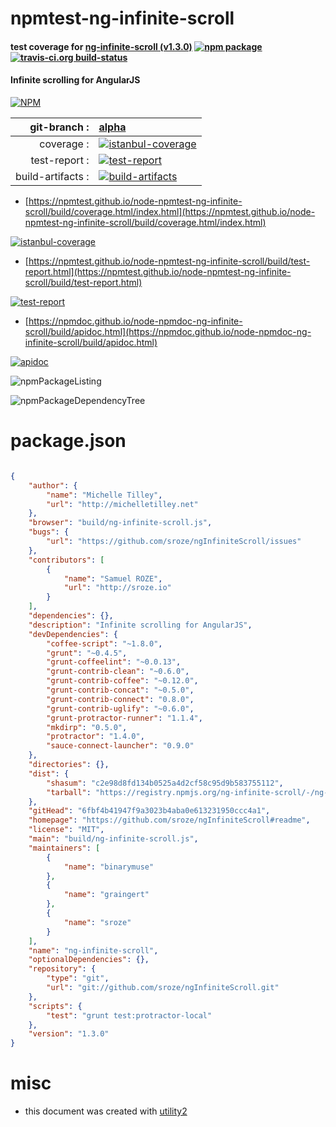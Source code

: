 # npmtest-ng-infinite-scroll

#### test coverage for  [ng-infinite-scroll (v1.3.0)](https://github.com/sroze/ngInfiniteScroll#readme)  [![npm package](https://img.shields.io/npm/v/npmtest-ng-infinite-scroll.svg?style=flat-square)](https://www.npmjs.org/package/npmtest-ng-infinite-scroll) [![travis-ci.org build-status](https://api.travis-ci.org/npmtest/node-npmtest-ng-infinite-scroll.svg)](https://travis-ci.org/npmtest/node-npmtest-ng-infinite-scroll)

#### Infinite scrolling for AngularJS

[![NPM](https://nodei.co/npm/ng-infinite-scroll.png?downloads=true&downloadRank=true&stars=true)](https://www.npmjs.com/package/ng-infinite-scroll)

| git-branch : | [alpha](https://github.com/npmtest/node-npmtest-ng-infinite-scroll/tree/alpha)|
|--:|:--|
| coverage : | [![istanbul-coverage](https://npmtest.github.io/node-npmtest-ng-infinite-scroll/build/coverage.badge.svg)](https://npmtest.github.io/node-npmtest-ng-infinite-scroll/build/coverage.html/index.html)|
| test-report : | [![test-report](https://npmtest.github.io/node-npmtest-ng-infinite-scroll/build/test-report.badge.svg)](https://npmtest.github.io/node-npmtest-ng-infinite-scroll/build/test-report.html)|
| build-artifacts : | [![build-artifacts](https://npmtest.github.io/node-npmtest-ng-infinite-scroll/glyphicons_144_folder_open.png)](https://github.com/npmtest/node-npmtest-ng-infinite-scroll/tree/gh-pages/build)|

- [https://npmtest.github.io/node-npmtest-ng-infinite-scroll/build/coverage.html/index.html](https://npmtest.github.io/node-npmtest-ng-infinite-scroll/build/coverage.html/index.html)

[![istanbul-coverage](https://npmtest.github.io/node-npmtest-ng-infinite-scroll/build/screenCapture.buildCi.browser.%252Ftmp%252Fbuild%252Fcoverage.lib.html.png)](https://npmtest.github.io/node-npmtest-ng-infinite-scroll/build/coverage.html/index.html)

- [https://npmtest.github.io/node-npmtest-ng-infinite-scroll/build/test-report.html](https://npmtest.github.io/node-npmtest-ng-infinite-scroll/build/test-report.html)

[![test-report](https://npmtest.github.io/node-npmtest-ng-infinite-scroll/build/screenCapture.buildCi.browser.%252Ftmp%252Fbuild%252Ftest-report.html.png)](https://npmtest.github.io/node-npmtest-ng-infinite-scroll/build/test-report.html)

- [https://npmdoc.github.io/node-npmdoc-ng-infinite-scroll/build/apidoc.html](https://npmdoc.github.io/node-npmdoc-ng-infinite-scroll/build/apidoc.html)

[![apidoc](https://npmdoc.github.io/node-npmdoc-ng-infinite-scroll/build/screenCapture.buildCi.browser.%252Ftmp%252Fbuild%252Fapidoc.html.png)](https://npmdoc.github.io/node-npmdoc-ng-infinite-scroll/build/apidoc.html)

![npmPackageListing](https://npmtest.github.io/node-npmtest-ng-infinite-scroll/build/screenCapture.npmPackageListing.svg)

![npmPackageDependencyTree](https://npmtest.github.io/node-npmtest-ng-infinite-scroll/build/screenCapture.npmPackageDependencyTree.svg)



# package.json

```json

{
    "author": {
        "name": "Michelle Tilley",
        "url": "http://michelletilley.net"
    },
    "browser": "build/ng-infinite-scroll.js",
    "bugs": {
        "url": "https://github.com/sroze/ngInfiniteScroll/issues"
    },
    "contributors": [
        {
            "name": "Samuel ROZE",
            "url": "http://sroze.io"
        }
    ],
    "dependencies": {},
    "description": "Infinite scrolling for AngularJS",
    "devDependencies": {
        "coffee-script": "~1.8.0",
        "grunt": "~0.4.5",
        "grunt-coffeelint": "~0.0.13",
        "grunt-contrib-clean": "~0.6.0",
        "grunt-contrib-coffee": "~0.12.0",
        "grunt-contrib-concat": "~0.5.0",
        "grunt-contrib-connect": "0.8.0",
        "grunt-contrib-uglify": "~0.6.0",
        "grunt-protractor-runner": "1.1.4",
        "mkdirp": "0.5.0",
        "protractor": "1.4.0",
        "sauce-connect-launcher": "0.9.0"
    },
    "directories": {},
    "dist": {
        "shasum": "c2e98d8fd134b0525a4d2cf58c95d9b583755112",
        "tarball": "https://registry.npmjs.org/ng-infinite-scroll/-/ng-infinite-scroll-1.3.0.tgz"
    },
    "gitHead": "6fbf4b41947f9a3023b4aba0e613231950ccc4a1",
    "homepage": "https://github.com/sroze/ngInfiniteScroll#readme",
    "license": "MIT",
    "main": "build/ng-infinite-scroll.js",
    "maintainers": [
        {
            "name": "binarymuse"
        },
        {
            "name": "graingert"
        },
        {
            "name": "sroze"
        }
    ],
    "name": "ng-infinite-scroll",
    "optionalDependencies": {},
    "repository": {
        "type": "git",
        "url": "git://github.com/sroze/ngInfiniteScroll.git"
    },
    "scripts": {
        "test": "grunt test:protractor-local"
    },
    "version": "1.3.0"
}
```



# misc
- this document was created with [utility2](https://github.com/kaizhu256/node-utility2)
